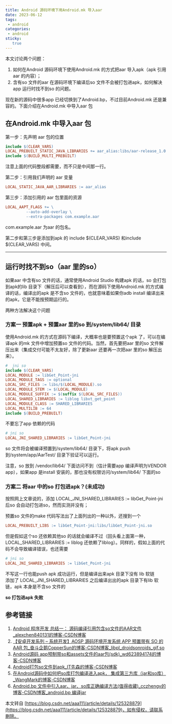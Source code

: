 ```yaml
---
title: Android 源码环境下用Android.mk 导入aar
date: 2023-06-12
tags:
 - android
categories: 
 - android
sticky: 
   true
---
```


本文讨论两个问题：

1.  如何在Android 源码环境下使用Android.mk 的方式把aar 导入apk（apk 引用aar 的内容）；
2.  含有so 文件的aar 在源码环境下编译后so 文件不会被打包进apk，如何解决app 运行时找不到so 的问题。

现在新的源码中很多app 已经切换到了Android.bp，不过目前Android.mk 还是兼容的。下面介绍在Android.mk 中导入aar 包

在Android.mk 中导入aar 包
------------------------------------------------------------------------------

第一步：先声明 aar 包的位置

```makefile
include $(CLEAR_VARS)
LOCAL_PREBUILT_STATIC_JAVA_LIBRARIES += aar_alias:libs/aar-release_1.0.aar
include $(BUILD_MULTI_PREBUILT)
```

注意上面的代码整段都需要，而不只是中间那一行。

第二步：引用我们声明的 aar 变量

```makefile
LOCAL_STATIC_JAVA_AAR_LIBRARIES := aar_alias
```

第三步：添加引用的 aar 包里面的资源

```makefile
LOCAL_AAPT_FLAGS += \
         --auto-add-overlay \
         --extra-packages com.example.aar
```

com.example.aar 为aar 的包名。

第二步和第三步是添加到apk 的 include $(CLEAR\_VARS) 和include $(CLEAR\_VARS) 中间。

* * *

运行时找不到so（aar 里的so）
----------------------------------------------------------------------------

如果aar 中含有so 文件的话，通常使用Android Studio 构建apk 的话，so 会打包到apk的lib 目录下（解压后可以查看到），而在源码下使用Android.mk 的方式编译的话，编译出的apk 是不含so 文件的，也就意味着如果你adb install 编译出来的apk，它是不能按预期运行的。

两种方法解决这个问题

### 方案一 预置apk + 预置aar 里的so 到/system/lib64/ 目录

使用Android.mk 的方式在源码下编译，大概率也是要预置这个apk 了，可以在编译apk 的mk 文件中增加预置so 文件的代码。当然，首先要把aar 里的so 文件解压出来（集成交付可能不太友好，除了更新aar 还要再一次把aar 里的so 解压出来）。

```makefile
#  jni so
include $(CLEAR_VARS)
LOCAL_MODULE := libGet_Point-jni
LOCAL_MODULE_TAGS := optional
LOCAL_SRC_FILES := libs/$(LOCAL_MODULE).so
LOCAL_MODULE_STEM := $(LOCAL_MODULE)
LOCAL_MODULE_SUFFIX := $(suffix $(LOCAL_SRC_FILES))
LOCAL_SHARED_LIBRARIES := liblog libxt_get_point
LOCAL_MODULE_CLASS := SHARED_LIBRARIES
LOCAL_MULTILIB := 64
include $(BUILD_PREBUILT)
```

不要忘了app 依赖的代码

```makefile
# jni so
LOCAL_JNI_SHARED_LIBRARIES := libGet_Point-jni
```

so 文件将会被编译预置到/system/lib64/ 目录下，将apk push 到/system/app/AarTest/ 目录下验证可以运行。

注意，so 放到 /vendor/lib64/ 下面访问不到（估计需要app 编译声明为VENDOR app），如果app 是install 安装的，那也没有权限访问/system/lib64/ 下面的so

### 方案二 将aar 中的so 打包进apk？(未成功)

按照网上文章说的，添加 LOCAL\_JNI\_SHARED\_LIBRARIES := libGet\_Point-jni 后so 会自动打包进so，然而实测并没有；

预置so 文件的make 代码写法出了上面列出的一种以外，还搜到一个

```makefile
LOCAL_PREBUILT_LIBS := libGet_Point-jni:libs/libGet_Point-jni.so
```

但是假如这个so 还依赖其他so 的话就会编译不过（回头看上面第一种，LOCAL\_SHARED\_LIBRARIES := liblog 还依赖了liblog）。同样的，假如上面的代码不会导致编译错误，也还需要

```makefile
# jni so
LOCAL_JNI_SHARED_LIBRARIES := libGet_Point-jni
```

不写这一行也能push apk 成功运行，但是编译出来apk 目录下没有 lib 软链  
添加了 LOCAL\_JNI\_SHARED\_LIBRARIES 之后编译出出的apk 目录下有lib 软链，apk 本身是不含so 文件的

**so 打包进apk 失败**  

参考链接
--------------------------------------------------------------

1.  [Android 程序开发 总结一： 源码编译引用包含so文件的AAR文件\_alexchen840131的博客-CSDN博客](https://blog.csdn.net/alexchen840131/article/details/84928154)
2.  [【安卓开发系列 – 系统开发】AOSP 源码环境开发系统 APP 预置带有 SO 的 AAR 包\_奋斗企鹅CopperSun的博客-CSDN博客\_libpl\_droidsonroids\_gif.so](https://blog.csdn.net/qq_27788177/article/details/103719570)
3.  [Android源码 app预制带so和assets文件的aar包(sdk)\_wd623894174的博客-CSDN博客](https://blog.csdn.net/wd229047557/article/details/96141623)
4.  [Android打包so文件到apk\_IT先森的博客-CSDN博客](https://blog.csdn.net/tkwxty/article/details/17039145)
5.  [在Android源码中如何吧so库打包编译进入apk， 集成第三方库（jar和so库）\_WangMark的博客-CSDN博客](https://blog.csdn.net/petib_wangwei/article/details/72844515)
6.  [Android.bp 文件中引入aar、jar、so库正确编译方法(值得收藏)\_cczhengv的博客-CSDN博客\_android.bp 编译jar](https://blog.csdn.net/u012932409/article/details/108119443)

 

  

本文转自 [https://blog.csdn.net/aaa111/article/details/125328879](https://blog.csdn.net/aaa111/article/details/125328879)，如有侵权，请联系删除。